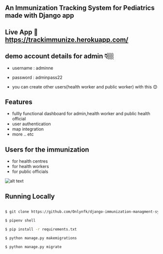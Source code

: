 
## An Immunization Tracking System for Pediatrics made with Django app

## Live App 🎉 https://trackimmunize.herokuapp.com/

## demo account details for admin 👇🏼
- username : adminne
- password : adminpass22

- you can create other users(health worker and public worker) with this 😊

## Features
- fullly functional dashboard for admin,health worker and public health official
- user authentication
- map integration 
- more .. etc


## Users for the immunization
- for health centres
- for health workers
- for public officials



![alt text](https://github.com/Onlynfk/trackimmunize/blob/main/app%20image.png?raw=true)

## Running Locally


```sh

$ git clone https://github.com/Onlynfk/django-immunization-managment-system.git

$ pipenv shell

$ pip install -r requirements.txt

$ python manage.py makemigrations

$ python manage.py migrate




